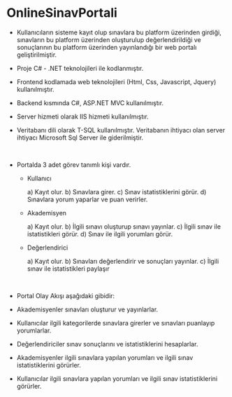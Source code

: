 # OnlineSinavPortali

- Kullanıcıların sisteme kayıt olup sınavlara bu platform üzerinden girdiği, sınavların bu platform üzerinden oluşturulup	 değerlendirildiği ve sonuçlarının bu platform üzerinden yayınlandığı bir web portalı geliştirilmiştir.

- Proje C# - .NET teknolojileri ile kodlanmıştır.

- Frontend kodlamada web teknolojileri (Html, Css, Javascript, Jquery) kullanılmıştır.

- Backend kısmında C#, ASP.NET MVC kullanılmıştır.

- Server hizmeti olarak IIS hizmeti kullanılmıştır.
 
- Veritabanı dili olarak T-SQL kullanılmıştır. Veritabanın ihtiyacı olan server ihtiyacı Microsoft Sql Server ile giderilmiştir.

<br>

- Portalda 3 adet görev tanımlı kişi vardır.

  - Kullanıcı
   
    a)	Kayıt olur.
    b)	Sınavlara girer.
    c)	Sınav istatistiklerini görür.
    d)	Sınavlara yorum yaparlar ve puan verirler.
    
  - Akademisyen
  
    a)	Kayıt olur.
    b)	İlgili sınavı oluşturup sınavı yayınlar.
    c)	İlgili sınav ile istatistikleri görür.
    d)	Sınav ile ilgili yorumları görür.
    
  - Değerlendirici
  
    a)	Kayıt olur.
    b)	Sınavları değerlendirir ve sonuçları yayınlar.
    c)	İlgili sınav ile istatistikleri paylaşır

<br>

- Portal Olay Akışı aşağıdaki gibidir:


 - Akademisyenler sınavları oluşturur ve yayınlarlar. 
 - Kullanıcılar ilgili  kategorilerde sınavlara girerler ve sınavları puanlayıp yorumlarlar. 
 - Değerlendiriciler sınav sonuçlarını ve istatistiklerini hesaplarlar.
 - Akademisyenler ilgili sınavlara yapılan yorumları ve ilgili sınav istatistiklerini görürler.
 - Kullanıcılar ilgili sınavlara yapılan yorumları ve ilgili sınav istatistiklerini görürler.


